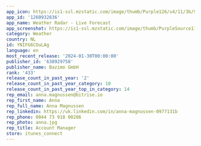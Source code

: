 ```yaml
---
app_icon: https://is1-ssl.mzstatic.com/image/thumb/Purple126/v4/11/3b/9c/113b9c34-3e13-b228-fd5f-ac8232ef1258/AppIcon-WeatherRadarFree-0-0-1x_U007emarketing-0-9-0-85-220.jpeg/1024x1024bb.png
app_id: '1260932836'
app_name: Weather Radar - Live Forecast
app_screenshot: https://is1-ssl.mzstatic.com/image/thumb/PurpleSource114/v4/c4/f6/1a/c4f61a28-4acd-7a7a-28fe-c966a953a8c9/b0e94f43-6293-4edf-8854-787e91e79114_Simulator_Screen_Shot_-_iPhone_11_Pro_Max_-_2020-08-31_at_19.33.03.png/1242x2688bb.png
category: Weather
country: NL
id: YNIFG6COuLAg
language: en
most_recent_release: '2024-01-30T00:00:00'
publisher_id: '638929758'
publisher_name: Bazimo GmbH
rank: '433'
release_count_in_past_year: '2'
release_count_in_past_year_category: 10
release_count_in_past_year_top_in_category: 14
rep_email: anna.magnussen@bitrise.io
rep_first_name: Anna
rep_full_name: Anna Magnussen
rep_linkedin: https://uk.linkedin.com/in/anna-magnussen-0977131b
rep_phone: 0044 73 918 00286
rep_photo: anna.jpg
rep_title: Account Manager
store: itunes_connect
---
```

